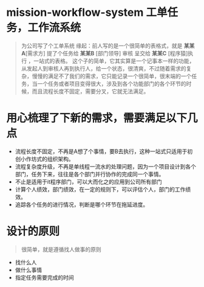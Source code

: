 # mission-workflow-system 工单任务，工作流系统
> 为公司写了个工单系统
> 缘起：前人写的是一个很简单的表格式，就是 **某某A**[需求方] 提了个任务给 **某某B** [部门领导] 审核 呈交给 **某某C** [程序猿]执行 ，一站式的表格。
> 这个子的简单，它其实算是一个记事本一样的功能，从发起人到审核人再到执行人，给一个状态，很清爽，不过随着需求的复杂，慢慢的满足不了我们的需求，它只能记录一个很简单，很末端的一个任务，当一个任务或者项目变得很大，涉及到各个功能部门的各个环节的时候，而且流程长度不固定，需要分叉，它就无法满足。

# 用心梳理了下新的需求，需要满足以下几点
- 流程长度不固定，不再是A想了个事情，要B去执行，这种一站式只适用于初创小作坊式的组织架构。
- 流程复杂度升级，不再是单线程一流水的处理问题，因为一个项目设计到各个部门，任务下来，往往是各个部门并行协作的完成同一个事情。
- 不止是适用于it程序部门，可以大而化之的应用到公司所有部门
- 计算个人绩效，部门绩效，在一定的规则下，可以评估个人，部门的工作绩效。
- 追踪各个任务的进行情况，判断是哪个环节在拖延进度。

# 设计的原则
> 很简单，就是遵循找人做事的原则
- 找什么人
- 做什么事情
- 指定任务需要完成的时间
